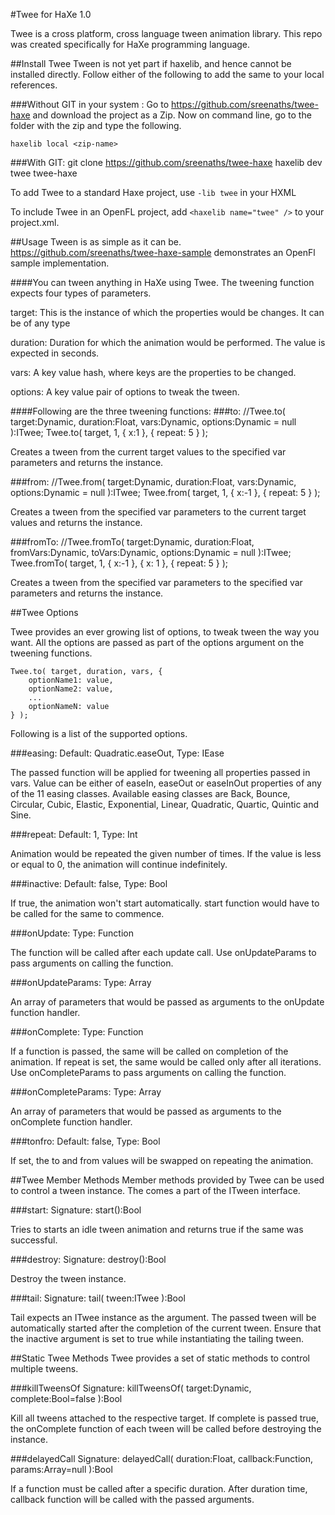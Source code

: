 #Twee for HaXe 1.0

Twee is a cross platform, cross language tween animation library. This repo was created specifically for HaXe programming language.

##Install Twee
Tween is not yet part if haxelib, and hence cannot be installed directly. Follow either of the following to add the same to your local references.

###Without GIT in your system :	
Go to https://github.com/sreenaths/twee-haxe and download the project as a Zip.
Now on command line, go to the folder with the zip and type the following.

	haxelib local <zip-name>

###With GIT:
	git clone https://github.com/sreenaths/twee-haxe
	haxelib dev twee twee-haxe

To add Twee to a standard Haxe project, use `-lib twee` in your HXML

To include Twee in an OpenFL project, add `<haxelib name="twee" />` to your project.xml.

##Usage
Tween is as simple as it can be. https://github.com/sreenaths/twee-haxe-sample demonstrates an OpenFl sample implementation.

####You can tween anything in HaXe using Twee. The tweening function expects four types of parameters.

target: This is the instance of which the properties would be changes. It can be of any type

duration: Duration for which the animation would be performed. The value is expected in seconds.

vars: A key value hash, where keys are the properties to be changed.

options: A key value pair of options to tweak the tween.


####Following are the three tweening functions:
###to:
	//Twee.to( target:Dynamic, duration:Float, vars:Dynamic, options:Dynamic = null ):ITwee;
	Twee.to( target, 1, { x:1 }, { repeat: 5 } );

Creates a tween from the current target values to the specified var parameters and returns the instance.

###from:
	//Twee.from( target:Dynamic, duration:Float, vars:Dynamic, options:Dynamic = null ):ITwee;
	Twee.from( target, 1, { x:-1 }, { repeat: 5 } );

Creates a tween from the specified var parameters to the current target values and returns the instance.

###fromTo:
	//Twee.fromTo( target:Dynamic, duration:Float, fromVars:Dynamic, toVars:Dynamic, options:Dynamic = null ):ITwee;
	Twee.fromTo( target, 1, { x:-1 }, { x: 1 }, { repeat: 5 } );

Creates a tween from the specified var parameters to the specified var parameters and returns the instance.

##Twee Options

Twee provides an ever growing list of options, to tweak tween the way you want. All the options are passed as part of the options argument on the tweening functions.

	Twee.to( target, duration, vars, {
		optionName1: value,
		optionName2: value,
		...
		optionNameN: value
	} );

Following is a list of the supported options.

###easing:
Default: Quadratic.easeOut, Type: IEase

The passed function will be applied for tweening all properties passed in vars. Value can be either of easeIn, easeOut or easeInOut properties of any of the 11 easing classes. Available easing classes are Back, Bounce, Circular, Cubic, Elastic, Exponential, Linear, Quadratic, Quartic, Quintic and Sine.

###repeat:
Default: 1, Type: Int

Animation would be repeated the given number of times. If the value is less or equal to 0, the animation will continue indefinitely.

###inactive:
Default: false, Type: Bool

If true, the animation won't start automatically. start function would have to be called for the same to commence.

###onUpdate:
Type: Function

The function will be called after each update call. Use onUpdateParams to pass arguments on calling the function.

###onUpdateParams:
Type: Array

An array of parameters that would be passed as arguments to the onUpdate function handler.

###onComplete:
Type: Function

If a function is passed, the same will be called on completion of the animation. If repeat is set, the same would be called only after all iterations. Use onCompleteParams to pass arguments on calling the function.

###onCompleteParams:
Type: Array

An array of parameters that would be passed as arguments to the onComplete function handler.

###tonfro:
Default: false, Type: Bool

If set, the to and from values will be swapped on repeating the animation.

##Twee Member Methods
Member methods provided by Twee can be used to control a tween instance. The comes a part of the ITween interface.

###start:
Signature: start():Bool

Tries to starts an idle tween animation and returns true if the same was successful.

###destroy:
Signature: destroy():Bool

Destroy the tween instance.

###tail:
Signature: tail( tween:ITwee ):Bool

Tail expects an ITwee instance as the argument. The passed tween will be automatically started after the completion of the current tween. Ensure that the inactive argument is set to true while instantiating the tailing tween.


##Static Twee Methods
Twee provides a set of static methods to control multiple tweens.

###killTweensOf
Signature: killTweensOf( target:Dynamic, complete:Bool=false ):Bool

Kill all tweens attached to the respective target. If complete is passed true, the onComplete function of each tween will be called before destroying the instance.

###delayedCall
Signature: delayedCall( duration:Float, callback:Function, params:Array<Dynamic>=null ):Bool

If a function must be called after a specific duration. After duration time, callback function will be called with the passed arguments.

